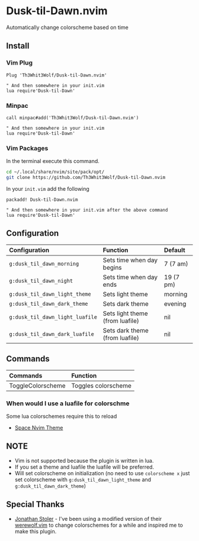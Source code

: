# Dusk-til-Dawn.nvim

Automatically change colorscheme based on time

## Install

### Vim Plug

```vim
Plug 'Th3Whit3Wolf/Dusk-til-Dawn.nvim'

" And then somewhere in your init.vim
lua require'Dusk-til-Dawn'
```

### Minpac

```vim
call minpac#add('Th3Whit3Wolf/Dusk-til-Dawn.nvim')

" And then somewhere in your init.vim
lua require'Dusk-til-Dawn'
```

### Vim Packages

In the terminal execute this command.

```sh
cd ~/.local/share/nvim/site/pack/opt/
git clone https://github.com/Th3Whit3Wolf/Dusk-til-Dawn.nvim
```

In your `init.vim` add the following

```vim
packadd! Dusk-til-Dawn.nvim
```

```vim
" And then somewhere in your init.vim after the above command
lua require'Dusk-til-Dawn'
```

## Configuration

|          Configuration          |             Function            |  Default  |
| :------------------------------ | :------------------------------ | :-------- |
| `g:dusk_til_dawn_morning`       | Sets time when day begins       | 7  (7 am) |
| `g:dusk_til_dawn_night`         | Sets time when day ends         | 19 (7 pm) |
| `g:dusk_til_dawn_light_theme`   | Sets light theme                | morning   |
| `g:dusk_til_dawn_dark_theme`    | Sets dark theme                 | evening   |
| `g:dusk_til_dawn_light_luafile` | Sets light theme (from luafile) | nil       |
| `g:dusk_til_dawn_dark_luafile`  | Sets dark theme (from luafile)  | nil       |

## Commands

|      Commands     |      Function       |
| :---------------- | :------------------ |
| ToggleColorscheme | Toggles colorscheme |

### When would I use a luafile for colorschme

Some lua colorschemes require this to reload

- [Space Nvim Theme](https://github.com/Th3Whit3Wolf/space-nvim-theme)

## NOTE

- Vim is not supported because the plugin is written in lua.
- If you set a theme and luafile the luafile will be preferred.
- Will set colorscheme on initialization (no need to use `colorscheme x` just set colorscheme with `g:dusk_til_dawn_light_theme` and `g:dusk_til_dawn_dark_theme`)

## Special Thanks

- [Jonathan Stoler](https://github.com/jonstoler) - I've been using a modified version of their [werewolf.vim](https://github.com/jonstoler/werewolf.vim) to change colorschemes for a while and inspired me to make this plugin.
